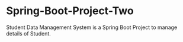 # Spring-Boot-Project-Two
Student Data Management System is a Spring Boot Project to manage details of Student.
